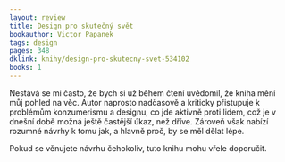 ```yaml
---
layout: review
title: Design pro skutečný svět
bookauthor: Victor Papanek
tags: design
pages: 348
dklink: knihy/design-pro-skutecny-svet-534102
books: 1
---
```


Nestává se mi často, že bych si už během čtení uvědomil, že kniha mění můj pohled na věc. Autor naprosto nadčasově a kriticky přistupuje k problémům konzumerismu a designu, co jde aktivně proti lidem, což je v dnešní době možná ještě častější úkaz, než dříve. Zároveň však nabízí rozumné návrhy k tomu jak, a hlavně proč, by se měl dělat lépe.

Pokud se věnujete návrhu čehokoliv, tuto knihu mohu vřele doporučit.